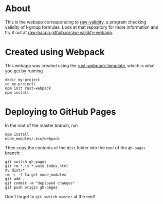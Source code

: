 # About
This is the webapp corresponding to [raw-validity](https://github.com/raw-bacon/raw-validity), a program checking validity of l-group formulas. Look at that repository for more information and try it out at [raw-bacon.github.io/raw-validity-webapp](https://raw-bacon.github.io/raw-validity-webapp/).


# Created using Webpack
This webapp was created using the [rust-webpack-template](https://github.com/rustwasm/rust-webpack-template), which is what you get by running 
```
mkdir my-project
cd my-project/
npm init rust-webpack
npm install
```

# Deploying to GitHub Pages
In the root of the master branch, run
```
npm install
node_modules/.bin/webpack
```
Then copy the contents of the `dist` folder into the root of the `gh-pages` branch:
```
git switch gh-pages
git rm *.js *.wasm index.html
mv dist/* .
rm -r -f target node_modules
git add .
git commit -m "deployed changes"
git push origin gh-pages
```
Don't forget to `git switch master` at the end!
